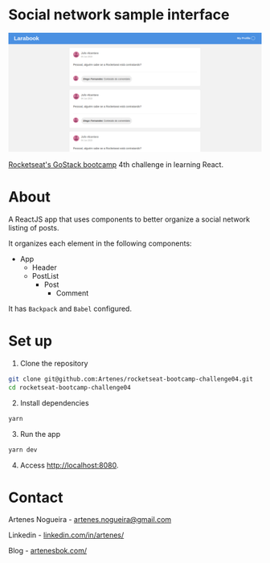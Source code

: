 # Social network sample interface

<p align="center">
  <img src="images/screenshot.png" alt="Social network screenshot"/>
</p>

[Rocketseat's GoStack bootcamp](https://rocketseat.com.br/bootcamp) 4th challenge in learning React.

# About

A ReactJS app that uses components to better organize a social network listing of posts.

It organizes each element in the following components:

- App
  - Header
  - PostList
    - Post
      - Comment

It has `Backpack` and `Babel` configured.

# Set up

1. Clone the repository
```sh
git clone git@github.com:Artenes/rocketseat-bootcamp-challenge04.git
cd rocketseat-bootcamp-challenge04
```

2. Install dependencies
```sh
yarn
```

3. Run the app
```sh
yarn dev
```

4. Access [http://localhost:8080](http://localhost:8080).

# Contact

Artenes Nogueira - [artenes.nogueira@gmail.com](mailto:artenes.nogueira@gmail.com)

Linkedin - [linkedin.com/in/artenes/](https://www.linkedin.com/in/artenes/)

Blog - [artenesbok.com/](http://artenesbok.com/)